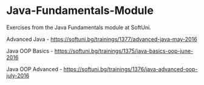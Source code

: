 # Java-Fundamentals-Module
Exercises from the Java Fundamentals module at SoftUni.


Advanced Java - https://softuni.bg/trainings/1377/advanced-java-may-2016

Java OOP Basics - https://softuni.bg/trainings/1375/java-basics-oop-june-2016

Java OOP Advanced - https://softuni.bg/trainings/1376/java-advanced-oop-july-2016
